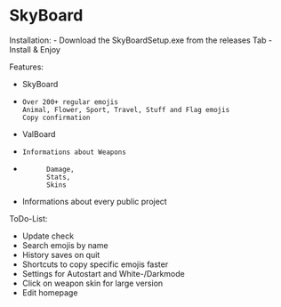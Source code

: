 <h1>SkyBoard</h1>
Installation:
- Download the SkyBoardSetup.exe from the releases Tab
- Install & Enjoy

Features:
- SkyBoard
-     Over 200+ regular emojis
      Animal, Flower, Sport, Travel, Stuff and Flag emojis
      Copy confirmation
- ValBoard
-     Informations about Weapons
-           Damage,
            Stats,
            Skins
 - Informations about every public project


ToDo-List:
- Update check
- Search emojis by name
- History saves on quit
- Shortcuts to copy specific emojis faster
- Settings for Autostart and White-/Darkmode
- Click on weapon skin for large version
- Edit homepage
